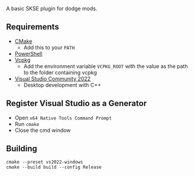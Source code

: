 A basic SKSE plugin for dodge mods.

## Requirements
* [CMake](https://cmake.org/)
	* Add this to your `PATH`
* [PowerShell](https://github.com/PowerShell/PowerShell/releases/latest)
* [Vcpkg](https://github.com/microsoft/vcpkg)
	* Add the environment variable `VCPKG_ROOT` with the value as the path to the folder containing vcpkg
* [Visual Studio Community 2022](https://visualstudio.microsoft.com/)
	* Desktop development with C++

## Register Visual Studio as a Generator
* Open `x64 Native Tools Command Prompt`
* Run `cmake`
* Close the cmd window

## Building
```
cmake --preset vs2022-windows
cmake --build build --config Release
```
